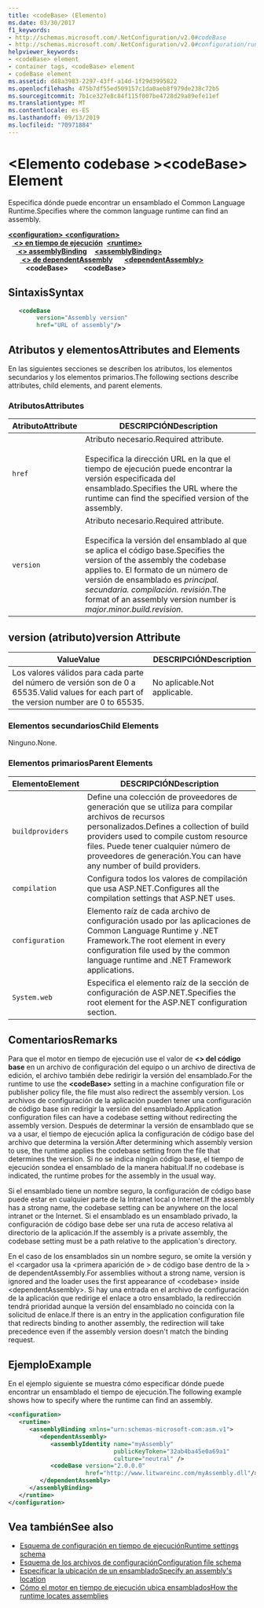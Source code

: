```yaml
---
title: <codeBase> (Elemento)
ms.date: 03/30/2017
f1_keywords:
- http://schemas.microsoft.com/.NetConfiguration/v2.0#codeBase
- http://schemas.microsoft.com/.NetConfiguration/v2.0#configuration/runtime/assemblyBinding/dependentAssembly/codeBase
helpviewer_keywords:
- <codeBase> element
- container tags, <codeBase> element
- codeBase element
ms.assetid: d48a3983-2297-43ff-a14d-1f29d3995822
ms.openlocfilehash: 475b7df55ed509157c1da0aeb8f979de238c72b5
ms.sourcegitcommit: 7b1ce327e8c84f115f007be4728d29a89efe11ef
ms.translationtype: MT
ms.contentlocale: es-ES
ms.lasthandoff: 09/13/2019
ms.locfileid: "70971884"
---
```

# <a name="codebase-element"></a><span data-ttu-id="64857-102">\<Elemento codebase ></span><span class="sxs-lookup"><span data-stu-id="64857-102">\<codeBase> Element</span></span>

<span data-ttu-id="64857-103">Especifica dónde puede encontrar un ensamblado el Common Language Runtime.</span><span class="sxs-lookup"><span data-stu-id="64857-103">Specifies where the common language runtime can find an assembly.</span></span>

<span data-ttu-id="64857-104">[ **\<configuration>** ](../configuration-element.md)</span><span class="sxs-lookup"><span data-stu-id="64857-104">[**\<configuration>**](../configuration-element.md)</span></span>\
<span data-ttu-id="64857-105">&nbsp;&nbsp;[ **\<> en tiempo de ejecución**](runtime-element.md)</span><span class="sxs-lookup"><span data-stu-id="64857-105">&nbsp;&nbsp;[**\<runtime>**](runtime-element.md)</span></span>\
<span data-ttu-id="64857-106">&nbsp;&nbsp;&nbsp;&nbsp;[ **\<> assemblyBinding**](assemblybinding-element-for-runtime.md)</span><span class="sxs-lookup"><span data-stu-id="64857-106">&nbsp;&nbsp;&nbsp;&nbsp;[**\<assemblyBinding>**](assemblybinding-element-for-runtime.md)</span></span>\
<span data-ttu-id="64857-107">&nbsp;&nbsp;&nbsp;&nbsp;&nbsp;&nbsp;[ **\<> de dependentAssembly**](dependentassembly-element.md)</span><span class="sxs-lookup"><span data-stu-id="64857-107">&nbsp;&nbsp;&nbsp;&nbsp;&nbsp;&nbsp;[**\<dependentAssembly>**](dependentassembly-element.md)</span></span>\
<span data-ttu-id="64857-108">&nbsp;&nbsp;&nbsp;&nbsp;&nbsp;&nbsp;&nbsp;&nbsp; **\<codeBase>**</span><span class="sxs-lookup"><span data-stu-id="64857-108">&nbsp;&nbsp;&nbsp;&nbsp;&nbsp;&nbsp;&nbsp;&nbsp;**\<codeBase>**</span></span>

## <a name="syntax"></a><span data-ttu-id="64857-109">Sintaxis</span><span class="sxs-lookup"><span data-stu-id="64857-109">Syntax</span></span>

```xml
   <codeBase
        version="Assembly version"
        href="URL of assembly"/>
```

## <a name="attributes-and-elements"></a><span data-ttu-id="64857-110">Atributos y elementos</span><span class="sxs-lookup"><span data-stu-id="64857-110">Attributes and Elements</span></span>

<span data-ttu-id="64857-111">En las siguientes secciones se describen los atributos, los elementos secundarios y los elementos primarios.</span><span class="sxs-lookup"><span data-stu-id="64857-111">The following sections describe attributes, child elements, and parent elements.</span></span>

### <a name="attributes"></a><span data-ttu-id="64857-112">Atributos</span><span class="sxs-lookup"><span data-stu-id="64857-112">Attributes</span></span>

|<span data-ttu-id="64857-113">Atributo</span><span class="sxs-lookup"><span data-stu-id="64857-113">Attribute</span></span>|<span data-ttu-id="64857-114">DESCRIPCIÓN</span><span class="sxs-lookup"><span data-stu-id="64857-114">Description</span></span>|
|---------------|-----------------|
|`href`|<span data-ttu-id="64857-115">Atributo necesario.</span><span class="sxs-lookup"><span data-stu-id="64857-115">Required attribute.</span></span><br /><br /> <span data-ttu-id="64857-116">Especifica la dirección URL en la que el tiempo de ejecución puede encontrar la versión especificada del ensamblado.</span><span class="sxs-lookup"><span data-stu-id="64857-116">Specifies the URL where the runtime can find the specified version of the assembly.</span></span>|
|`version`|<span data-ttu-id="64857-117">Atributo necesario.</span><span class="sxs-lookup"><span data-stu-id="64857-117">Required attribute.</span></span><br /><br /> <span data-ttu-id="64857-118">Especifica la versión del ensamblado al que se aplica el código base.</span><span class="sxs-lookup"><span data-stu-id="64857-118">Specifies the version of the assembly the codebase applies to.</span></span> <span data-ttu-id="64857-119">El formato de un número de versión de ensamblado es *principal. secundaria. compilación. revisión*.</span><span class="sxs-lookup"><span data-stu-id="64857-119">The format of an assembly version number is *major.minor.build.revision*.</span></span>|

## <a name="version-attribute"></a><span data-ttu-id="64857-120">version (atributo)</span><span class="sxs-lookup"><span data-stu-id="64857-120">version Attribute</span></span>

|<span data-ttu-id="64857-121">Value</span><span class="sxs-lookup"><span data-stu-id="64857-121">Value</span></span>|<span data-ttu-id="64857-122">DESCRIPCIÓN</span><span class="sxs-lookup"><span data-stu-id="64857-122">Description</span></span>|
|-----------|-----------------|
|<span data-ttu-id="64857-123">Los valores válidos para cada parte del número de versión son de 0 a 65535.</span><span class="sxs-lookup"><span data-stu-id="64857-123">Valid values for each part of the version number are 0 to 65535.</span></span>|<span data-ttu-id="64857-124">No aplicable.</span><span class="sxs-lookup"><span data-stu-id="64857-124">Not applicable.</span></span>|

### <a name="child-elements"></a><span data-ttu-id="64857-125">Elementos secundarios</span><span class="sxs-lookup"><span data-stu-id="64857-125">Child Elements</span></span>

<span data-ttu-id="64857-126">Ninguno.</span><span class="sxs-lookup"><span data-stu-id="64857-126">None.</span></span>

### <a name="parent-elements"></a><span data-ttu-id="64857-127">Elementos primarios</span><span class="sxs-lookup"><span data-stu-id="64857-127">Parent Elements</span></span>

|<span data-ttu-id="64857-128">Elemento</span><span class="sxs-lookup"><span data-stu-id="64857-128">Element</span></span>|<span data-ttu-id="64857-129">DESCRIPCIÓN</span><span class="sxs-lookup"><span data-stu-id="64857-129">Description</span></span>|
|-------------|-----------------|
|`buildproviders`|<span data-ttu-id="64857-130">Define una colección de proveedores de generación que se utiliza para compilar archivos de recursos personalizados.</span><span class="sxs-lookup"><span data-stu-id="64857-130">Defines a collection of build providers used to compile custom resource files.</span></span> <span data-ttu-id="64857-131">Puede tener cualquier número de proveedores de generación.</span><span class="sxs-lookup"><span data-stu-id="64857-131">You can have any number of build providers.</span></span>|
|`compilation`|<span data-ttu-id="64857-132">Configura todos los valores de compilación que usa ASP.NET.</span><span class="sxs-lookup"><span data-stu-id="64857-132">Configures all the compilation settings that ASP.NET uses.</span></span>|
|`configuration`|<span data-ttu-id="64857-133">Elemento raíz de cada archivo de configuración usado por las aplicaciones de Common Language Runtime y .NET Framework.</span><span class="sxs-lookup"><span data-stu-id="64857-133">The root element in every configuration file used by the common language runtime and .NET Framework applications.</span></span>|
|`System.web`|<span data-ttu-id="64857-134">Especifica el elemento raíz de la sección de configuración de ASP.NET.</span><span class="sxs-lookup"><span data-stu-id="64857-134">Specifies the root element for the ASP.NET configuration section.</span></span>|

## <a name="remarks"></a><span data-ttu-id="64857-135">Comentarios</span><span class="sxs-lookup"><span data-stu-id="64857-135">Remarks</span></span>

<span data-ttu-id="64857-136">Para que el motor en tiempo de ejecución use el valor de  **\<> del código base** en un archivo de configuración del equipo o un archivo de directiva de edición, el archivo también debe redirigir la versión del ensamblado.</span><span class="sxs-lookup"><span data-stu-id="64857-136">For the runtime to use the **\<codeBase>** setting in a machine configuration file or publisher policy file, the file must also redirect the assembly version.</span></span> <span data-ttu-id="64857-137">Los archivos de configuración de la aplicación pueden tener una configuración de código base sin redirigir la versión del ensamblado.</span><span class="sxs-lookup"><span data-stu-id="64857-137">Application configuration files can have a codebase setting without redirecting the assembly version.</span></span> <span data-ttu-id="64857-138">Después de determinar la versión de ensamblado que se va a usar, el tiempo de ejecución aplica la configuración de código base del archivo que determina la versión.</span><span class="sxs-lookup"><span data-stu-id="64857-138">After determining which assembly version to use, the runtime applies the codebase setting from the file that determines the version.</span></span> <span data-ttu-id="64857-139">Si no se indica ningún código base, el tiempo de ejecución sondea el ensamblado de la manera habitual.</span><span class="sxs-lookup"><span data-stu-id="64857-139">If no codebase is indicated, the runtime probes for the assembly in the usual way.</span></span>

<span data-ttu-id="64857-140">Si el ensamblado tiene un nombre seguro, la configuración de código base puede estar en cualquier parte de la Intranet local o Internet.</span><span class="sxs-lookup"><span data-stu-id="64857-140">If the assembly has a strong name, the codebase setting can be anywhere on the local intranet or the Internet.</span></span> <span data-ttu-id="64857-141">Si el ensamblado es un ensamblado privado, la configuración de código base debe ser una ruta de acceso relativa al directorio de la aplicación.</span><span class="sxs-lookup"><span data-stu-id="64857-141">If the assembly is a private assembly, the codebase setting must be a path relative to the application's directory.</span></span>

<span data-ttu-id="64857-142">En el caso de los ensamblados sin un nombre seguro, se omite la versión y el \<cargador usa la \<primera aparición de > de código base dentro de la > de dependentAssembly.</span><span class="sxs-lookup"><span data-stu-id="64857-142">For assemblies without a strong name, version is ignored and the loader uses the first appearance of \<codebase> inside \<dependentAssembly>.</span></span> <span data-ttu-id="64857-143">Si hay una entrada en el archivo de configuración de la aplicación que redirige el enlace a otro ensamblado, la redirección tendrá prioridad aunque la versión del ensamblado no coincida con la solicitud de enlace.</span><span class="sxs-lookup"><span data-stu-id="64857-143">If there is an entry in the application configuration file that redirects binding to another assembly, the redirection will take precedence even if the assembly version doesn't match the binding request.</span></span>

## <a name="example"></a><span data-ttu-id="64857-144">Ejemplo</span><span class="sxs-lookup"><span data-stu-id="64857-144">Example</span></span>

<span data-ttu-id="64857-145">En el ejemplo siguiente se muestra cómo especificar dónde puede encontrar un ensamblado el tiempo de ejecución.</span><span class="sxs-lookup"><span data-stu-id="64857-145">The following example shows how to specify where the runtime can find an assembly.</span></span>

```xml
<configuration>
   <runtime>
      <assemblyBinding xmlns="urn:schemas-microsoft-com:asm.v1">
         <dependentAssembly>
            <assemblyIdentity name="myAssembly"
                              publicKeyToken="32ab4ba45e0a69a1"
                              culture="neutral" />
            <codeBase version="2.0.0.0"
                      href="http://www.litwareinc.com/myAssembly.dll"/>
         </dependentAssembly>
      </assemblyBinding>
   </runtime>
</configuration>
```

## <a name="see-also"></a><span data-ttu-id="64857-146">Vea también</span><span class="sxs-lookup"><span data-stu-id="64857-146">See also</span></span>

- [<span data-ttu-id="64857-147">Esquema de configuración en tiempo de ejecución</span><span class="sxs-lookup"><span data-stu-id="64857-147">Runtime settings schema</span></span>](index.md)
- [<span data-ttu-id="64857-148">Esquema de los archivos de configuración</span><span class="sxs-lookup"><span data-stu-id="64857-148">Configuration file schema</span></span>](../index.md)
- [<span data-ttu-id="64857-149">Especificar la ubicación de un ensamblado</span><span class="sxs-lookup"><span data-stu-id="64857-149">Specify an assembly's location</span></span>](../../../../standard/assembly/location.md)
- [<span data-ttu-id="64857-150">Cómo el motor en tiempo de ejecución ubica ensamblados</span><span class="sxs-lookup"><span data-stu-id="64857-150">How the runtime locates assemblies</span></span>](../../../deployment/how-the-runtime-locates-assemblies.md)

